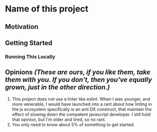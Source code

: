 # Name of this project

## Motivation

## Getting Started

### Running This Locally

## Opinions _(These are ours, if you like them, take them with you. If you don't, then you've equally grown, just in the other direction.)_

1. This project does not use a linter like eslint. When I was younger, and more venerable, I would have launched into a rant about how linting in the js ecosystem specifically is an anti DX construct, that maintain the effect of slowing down the competent javascript developer. I still hold that opinion, but I'm older and tired, so no rant.  
2. You only need to know about 5% of something to get started.  
